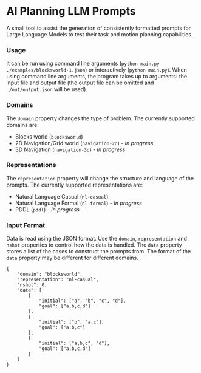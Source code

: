 # AI Planning LLM Prompts
A small tool to assist the generation of consistently formatted prompts for Large Language Models to test their task and motion planning capabilities.


### Usage
It can be run using command line arguments (`python main.py ./examples/blocksworld-1.json`) or interactively (`python main.py`). When using command line arguments, the program takes up to arguments: the input file and output file (the output file can be omitted and `./out/output.json` will be used).

### Domains
The `domain` property changes the type of problem. The currently supported domains are:
- Blocks world (`blocksworld`)
- 2D Navigation/Grid world (`navigation-2d`) - *In progress*
- 3D Navigation (`navigation-3d`) - *In progress*

### Representations
The `representation` property will change the structure and language of the prompts.
The currently supported representations are:
- Natural Language Casual (`nl-casual`)
- Natural Language Formal (`nl-formal`) - *In progress*
- PDDL (`pddl`)  - *In progress*


 
### Input Format
Data is read using the JSON format. Use the `domain`, `representation` and `nshot` properties to control how the data is handled. The `data` property stores a list of the cases to construct the prompts from. The format of the `data` property may be different for different domains.
```
{
    "domain": "blocksworld",
    "representation": "nl-casual",
    "nshot": 0,
    "data": [
        {
            "initial": ["a", "b", "c", "d"],
            "goal": ["a,b,c,d"]
        },
        {
            "initial": ["b", "a,c"],
            "goal": ["a,b,c"]
        },
        {
            "initial": ["a,b,c", "d"],
            "goal": ["a,b,c,d"]
        }
    ]
}
```